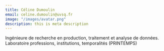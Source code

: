 ```yaml
---
title: Céline Dumoulin
email: celine.dumoulin@uvsq.fr
image: "/images/avatar.png"
description: this is meta description
---
```


<div align="left">Ingénieure de recherche en production, traitement et analyse de données. Laboratoire professions, institutions, temporalités (PRINTEMPS)
</div>
